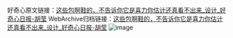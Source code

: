 好奇心原文链接：[这些包啊鞋的，不告诉你它是喜力你估计还真看不出来_设计_好奇心日报-胡莹](https://www.qdaily.com/articles/3332.html)
WebArchive归档链接：[这些包啊鞋的，不告诉你它是喜力你估计还真看不出来_设计_好奇心日报-胡莹](http://web.archive.org/web/20181006070956/http://www.qdaily.com:80/articles/3332.html)
![image](http://ww3.sinaimg.cn/large/007d5XDply1g3vcd8cfyrj30u03s8e81)